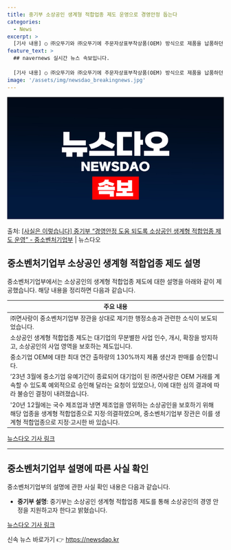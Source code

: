 ```yaml
---
title: 중기부 소상공인 생계형 적합업종 제도 운영으로 경영안정 돕는다
categories:
  - News
excerpt: >
  [기사 내용] ○ ㈜오뚜기와 ㈜오뚜기에 주문자상표부착상품(OEM) 방식으로 제품을 납품하던 ㈜면사랑이 중소벤…
feature_text: >
  ## navernews 실시간 뉴스 속보입니다.

  [기사 내용] ○ ㈜오뚜기와 ㈜오뚜기에 주문자상표부착상품(OEM) 방식으로 제품을 납품하던 ㈜면사랑이 중소벤…
image: '/assets/img/newsdao_breakingnews.jpg'
---
```


![뉴스다오 속보](/assets/img/newsdao_breakingnews.jpg)

<p>출처: <a href="https://newsdao.kr/3082" rel="dofollow">[사실은 이렇습니다] 중기부 “경영안정 도움 되도록 소상공인 생계형 적합업종 제도 운영” - 중소벤처기업부</a> | 뉴스다오</p>

<h2 data-ke-size="size26">중소벤처기업부 소상공인 생계형 적합업종 제도 설명</h2>
<p data-ke-size="size16">중소벤처기업부에서는 소상공인의 생계형 적합업종 제도에 대한 설명을 아래와 같이 제공했습니다. 해당 내용을 정리하면 다음과 같습니다.</p>

<table>
	<thead>
		<tr>
			<th>주요 내용</th>
		</tr>
	</thead>
	<tbody>
		<tr>
			<td style="text-align: left;">㈜면사랑이 중소벤처기업부 장관을 상대로 제기한 행정소송과 관련한 소식이 보도되었습니다.</td>
		</tr>
		<tr>
			<td style="text-align: left;">소상공인 생계형 적합업종 제도는 대기업의 무분별한 사업 인수, 개시, 확장을 방지하고, 소상공인의 사업 영역을 보호하는 제도입니다.</td>
		</tr>
		<tr>
			<td style="text-align: left;">중소기업 OEM에 대한 최대 연간 출하량의 130%까지 제품 생산과 판매를 승인합니다.</td>
		</tr>
		<tr>
			<td style="text-align: left;">’23년 3월에 중소기업 유예기간이 종료되어 대기업이 된 ㈜면사랑은 OEM 거래를 계속할 수 있도록 예외적으로 승인해 달라는 요청이 있었으나, 이에 대한 심의 결과에 따라 불승인 결정이 내려졌습니다.</td>
		</tr>
		<tr>
			<td style="text-align: left;">'20년 12월에는 국수 제조업과 냉면 제조업을 영위하는 소상공인을 보호하기 위해 해당 업종을 생계형 적합업종으로 지정·의결하였으며, 중소벤처기업부 장관은 이를 생계형 적합업종으로 지정·고시한 바 있습니다.</td>
		</tr>
	</tbody>
</table>

<p data-ke-size="size16"><a href="https://newsdao.kr/3082">뉴스다오 기사 링크</a></p>
<hr>

<h2 data-ke-size="size26">중소벤처기업부 설명에 따른 사실 확인</h2>
<p data-ke-size="size16">중소벤처기업부의 설명에 관한 사실 확인 내용은 다음과 같습니다.</p>

<ul>
	<li><b>중기부 설명</b>: 중기부는 소상공인 생계형 적합업종 제도를 통해 소상공인의 경영 안정을 지원하고자 한다고 밝혔습니다.</li>
</ul>

<p data-ke-size="size16"><a href="https://newsdao.kr/3082">뉴스다오 기사 링크</a></p> 

신속 뉴스 바로가기 👉 <a href="https://newsdao.kr" rel="dofollow">https://newsdao.kr</a>


